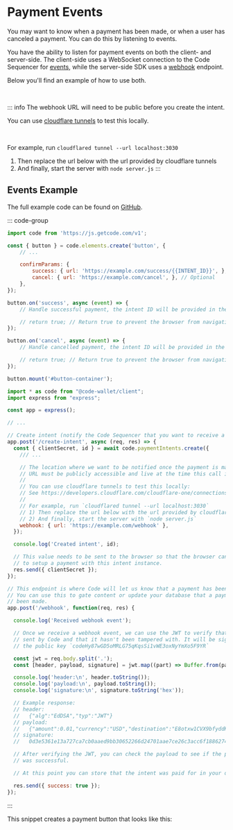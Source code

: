 # Payment Events

You may want to know when a payment has been made, or when a user has canceled a payment. You can do this by listening to events.

You have the ability to listen for payment events on both the client- and server-side. The client-side uses a WebSocket connection to the Code Sequencer for [events](../reference/browser-events), while the server-side SDK uses a [webhook](../reference/webhook) endpoint.

Below you'll find an example of how to use both. 

<br>

::: info
The webhook URL will need to be public before you create the intent. 

You can use [cloudflare tunnels](https://developers.cloudflare.com/cloudflare-one/connections/connect-networks/install-and-setup/tunnel-guide/local/) to test this locally.

<br>

For example, run `cloudflared tunnel --url localhost:3030`
1) Then replace the url below with the url provided by cloudflare tunnels
2) And finally, start the server with `node server.js`
:::


## Events Example

The full example code can be found on [GitHub](https://github.com/code-wallet/code-sdk/tree/main/examples/4-minimal-with-webhook).

::: code-group

```js [client-side]
import code from 'https://js.getcode.com/v1';

const { button } = code.elements.create('button', {
    // ...

    confirmParams: {
        success: { url: 'https://example.com/success/{{INTENT_ID}}', }, // Optional
        cancel: { url: 'https://example.com/cancel', }, // Optional
    },
});

button.on('success', async (event) => {
    // Handle successful payment, the intent ID will be provided in the event object

    // return true; // Return true to prevent the browser from navigating to the optional success URL provided in the confirmParams
});

button.on('cancel', async (event) => {
    // Handle cancelled payment, the intent ID will be provided in the event object

    // return true; // Return true to prevent the browser from navigating to the optional cancel URL provided in the confirmParams
});

button.mount('#button-container');
```

```js [server-side]
import * as code from "@code-wallet/client";
import express from "express";

const app = express();

// ...

// Create intent (notify the Code Sequencer that you want to receive a payment)
app.post('/create-intent', async (req, res) => {
  const { clientSecret, id } = await code.paymentIntents.create({
    /// ...

    // The location where we want to be notified once the payment is made. This
    // URL must be publicly accessible and live at the time this call is made.
    //
    // You can use cloudflare tunnels to test this locally:
    // See https://developers.cloudflare.com/cloudflare-one/connections/connect-networks/install-and-setup/tunnel-guide/local/
    //
    // For example, run `cloudflared tunnel --url localhost:3030`
    // 1) Then replace the url below with the url provided by cloudflare tunnels
    // 2) And finally, start the server with `node server.js`
    webhook: { url: 'https://example.com/webhook' },
  });

  console.log('Created intent', id);

  // This value needs to be sent to the browser so that the browser can use it
  // to setup a payment with this intent instance.
  res.send({ clientSecret });
});

// This endpoint is where Code will let us know that a payment has been made.
// You can use this to gate content or update your database that a payment has
// been made.
app.post('/webhook', function(req, res) {

  console.log('Received webhook event');

  // Once we receive a webhook event, we can use the JWT to verify that it was
  // sent by Code and that it hasn't been tampered with. It will be signed with
  // the public key `codeHy87wGD5oMRLG75qKqsSi1vWE3oxNyYmXo5F9YR`

  const jwt = req.body.split('.');
  const [header, payload, signature] = jwt.map((part) => Buffer.from(part, 'base64'));

  console.log('header:\n', header.toString());
  console.log('payload:\n', payload.toString());
  console.log('signature:\n', signature.toString('hex'));

  // Example response:
  // header:
  //   {"alg":"EdDSA","typ":"JWT"}
  // payload:
  //   {"amount":0.01,"currency":"USD","destination":"E8otxw1CVX9bfyddKu3ZB3BVLa4VVF9J7CTPdnUwT9jR","exchangeRate":0.00000893,"intent":"9joz92rMXnS8NuK9Y3PnukdVi1W7S9cs388CTQxxg6r6","quarks":112000000,"state":"SUBMITTED"}
  // signature:
  //   0d3e5361e13a727ca7cb0aaed9bb30652266d24701aae7ce26c3acc6f1886274310f69af3ca545f3057fc628ec9c45e74b606da7d44539f05637a6c8c56cde01

  // After verifying the JWT, you can check the payload to see if the payment
  // was successful.

  // At this point you can store that the intent was paid for in your database

  res.send({ success: true });
});
```

:::

This snippet creates a payment button that looks like this:

<div id="button-container"></div>
